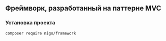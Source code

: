 ## Фреймворк, разработанный на паттерне MVC

### Установка проекта

`composer require nigo/framework`